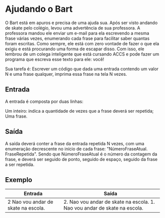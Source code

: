 # Ajudando o Bart

O Bart está em apuros e precisa de uma ajuda sua. Após ser visto andando de skate pelo colégio, levou uma advertência de sua professora. A professora mandou ele enviar um e-mail para ela escrevendo a mesma frase várias vezes, enumerando cada frase para facilitar saber quantas foram escritas. Como sempre, ele está com zero vontade de fazer o que ela exigiu e está procurando uma forma de escapar disso. Com isso, ele lembrou de um colega inteligente que está cursando ACCS e pode fazer um programa que escreva esse texto para ele: você!

Sua tarefa é: Escrever um código que dada uma entrada contendo um valor N e uma frase qualquer, imprima essa frase na tela N vezes.

## Entrada

A entrada é composta por duas linhas:

Um inteiro: indica a quantidade de vezes que a frase deverá ser repetida;
Uma frase.

## Saída

A saída deverá conter a frase da entrada repetida N vezes, com uma enumeração decrescente no início de cada frase: "NúmeroFraseAtual. FraseRepetida". Sendo que NúmeroFraseAtual é o número da contagem da frase, e deverá ser seguido de ponto, seguido de espaço, seguido da frase a ser repetida.

## Exemplo

| Entrada                             | Saída                                                                     |
| ----------------------------------- | ------------------------------------------------------------------------- |
| 2 Nao vou andar de skate na escola. | 2. Nao vou andar de skate na escola. 1. Nao vou andar de skate na escola. |
